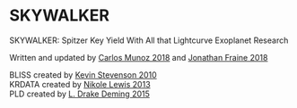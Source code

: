 # SKYWALKER

SKYWALKER: Spitzer Key Yield With All that Lightcurve Exoplanet Research

Written and updated by [Carlos Munoz 2018](https://github.com/munozcar) and [Jonathan Fraine 2018](https://github.com/exowanderer)  

BLISS created by [Kevin Stevenson 2010](https://github.com/kevin218/)  
KRDATA created by [Nikole Lewis 2013](http://iopscience.iop.org/article/10.1088/0004-637X/766/2/95/meta)  
PLD created by [L. Drake Deming 2015](http://iopscience.iop.org/article/10.1088/0004-637X/805/2/132/meta)  
